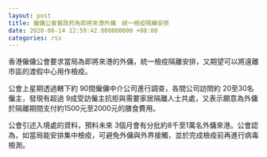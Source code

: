 ```yaml
---
layout: post
title: 僱傭公會冀政府為即將來港外傭　統一檢疫隔離安排
date: 2020-06-14 12:59:42.000000000 +08:00
categories: rss
---
```


香港僱傭公會要求當局為即將來港的外傭，統一檢疫隔離安排，又期望可以將遠離市區的渡假中心用作檢疫。

公會上星期透過轄下約 90間僱傭中介公司進行調查，各間公司訪問約 20至30名僱主，發現有超過 9成受訪僱主抗拒與需要家居隔離人士共處，又表示願意為外傭於隔離期間支付約1500元至2000元的膳食費用。

公會引述入境處的資料，預料未來 3個月會有分批約8千至1萬名外傭來港。公會認為，如當局能安排集中檢疫，可避免外傭與外界接觸，並於完成檢疫前再進行病毒檢測。

